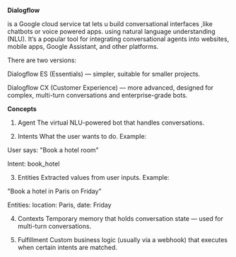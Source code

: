 
**Dialogflow**

  is a Google cloud  service tat lets u build conversational interfaces ,like chatbots or voice powered apps.
using natural language understanding (NLU). It’s a popular tool for integrating conversational agents into websites, mobile apps, Google Assistant, and other platforms.

There are two versions:

Dialogflow ES (Essentials) — simpler, suitable for smaller projects.

Dialogflow CX (Customer Experience) — more advanced, designed for complex, multi-turn conversations and enterprise-grade bots.


**Concepts**

1. Agent
The virtual NLU-powered bot that handles conversations.

2. Intents
What the user wants to do.
Example:

User says: "Book a hotel room"

Intent: book_hotel

3. Entities
Extracted values from user inputs.
Example:

"Book a hotel in Paris on Friday"

Entities: location: Paris, date: Friday

4. Contexts
Temporary memory that holds conversation state — used for multi-turn conversations.

5. Fulfillment
Custom business logic (usually via a webhook) that executes when certain intents are matched.
